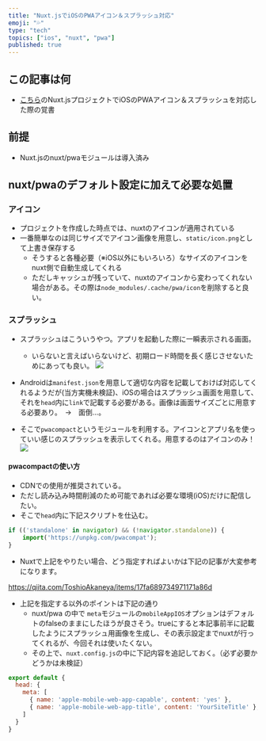 ```yaml
---
title: "Nuxt.jsでiOSのPWAアイコン＆スプラッシュ対応"
emoji: "💦"
type: "tech"
topics: ["ios", "nuxt", "pwa"]
published: true
---
```


## この記事は何
- [こちら](https://zenn.dev/foxtail88/articles/7ea20168cc597d)のNuxt.jsプロジェクトでiOSのPWAアイコン＆スプラッシュを対応した際の覚書

## 前提
- Nuxt.jsのnuxt/pwaモジュールは導入済み

## nuxt/pwaのデフォルト設定に加えて必要な処置
### アイコン
- プロジェクトを作成した時点では、nuxtのアイコンが適用されている
- 一番簡単なのは同じサイズでアイコン画像を用意し、`static/icon.png`として上書き保存する
    - そうすると各種必要（※iOS以外にもいろいろ）なサイズのアイコンをnuxt側で自動生成してくれる
    - ただしキャッシュが残っていて、nuxtのアイコンから変わってくれない場合がある。その際は`node_modules/.cache/pwa/icon`を削除すると良い。

### スプラッシュ
- スプラッシュはこういうやつ。アプリを起動した際に一瞬表示される画面。
    - いらないと言えばいらないけど、初期ロード時間を長く感じさせないためにあっても良い。
![](https://storage.googleapis.com/zenn-user-upload/ar3wxiv9rf1a5n3oymj7jrnlpjpz)

- Androidは`manifest.json`を用意して適切な内容を記載しておけば対応してくれるようだが(当方実機未検証)、iOSの場合はスプラッシュ画面を用意して、それを`head`内に`link`で記載する必要がある。画像は画面サイズごとに用意する必要あり。　→　面倒…。
- そこで`pwacompact`というモジュールを利用する。アイコンとアプリ名を使っていい感じのスプラッシュを表示してくれる。用意するのはアイコンのみ！
![](https://storage.googleapis.com/zenn-user-upload/kjqqakqdff9magj89irkggsdbw8y)

#### pwacompactの使い方
- CDNでの使用が推奨されている。
- ただし読み込み時間削減のため可能であれば必要な環境(iOS)だけに配信したい。
- そこで`head`内に下記スクリプトを仕込む。

```javascript
if (('standalone' in navigator) && (!navigator.standalone)) {
    import('https://unpkg.com/pwacompat');
}
```

- Nuxtで上記をやりたい場合、どう指定すればよいかは下記の記事が大変参考になります。

https://qiita.com/ToshioAkaneya/items/17fa689734971171a86d

- 上記を指定する以外のポイントは下記の通り
    - nuxt/pwa の中で `meta`モジュールの`mobileAppIOS`オプションはデフォルトのfalseのままにしたほうが良さそう。trueにすると本記事前半に記載したようにスプラッシュ用画像を生成し、その表示設定までnuxtが行ってくれるが、今回それは使いたくない。
    - その上で、`nuxt.config.js`の中に下記内容を追記しておく。（必ず必要かどうかは未検証）
 
```javascript
export default {
  head: {
    meta: [
      { name: 'apple-mobile-web-app-capable', content: 'yes' },
      { name: 'apple-mobile-web-app-title', content: 'YourSiteTitle' },
    ]
  }
}
```
